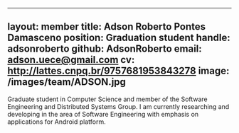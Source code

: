 
---
layout: member
title: Adson Roberto Pontes Damasceno
position: Graduation student
handle: adsonroberto
github: AdsonRoberto
email: adson.uece@gmail.com
cv:  http://lattes.cnpq.br/9757681953843278
image: /images/team/ADSON.jpg
---

Graduate student in Computer Science and member of the Software Engineering and Distributed Systems Group.
I am currently researching and developing in the area of Software Engineering with emphasis on applications for Android platform.
